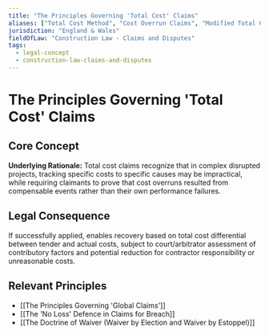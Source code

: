 ```yaml
---
title: "The Principles Governing 'Total Cost' Claims"
aliases: ["Total Cost Method", "Cost Overrun Claims", "Modified Total Cost Claims"]
jurisdiction: "England & Wales"
fieldOfLaw: "Construction Law - Claims and Disputes"
tags:
  - legal-concept
  - construction-law-claims-and-disputes
---
```


# The Principles Governing 'Total Cost' Claims

## Core Concept

**Underlying Rationale:** Total cost claims recognize that in complex disrupted projects, tracking specific costs to specific causes may be impractical, while requiring claimants to prove that cost overruns resulted from compensable events rather than their own performance failures.

## Legal Consequence

If successfully applied, enables recovery based on total cost differential between tender and actual costs, subject to court/arbitrator assessment of contributory factors and potential reduction for contractor responsibility or unreasonable costs.

## Relevant Principles

* [[The Principles Governing 'Global Claims']]
* [[The 'No Loss' Defence in Claims for Breach]]
* [[The Doctrine of Waiver (Waiver by Election and Waiver by Estoppel)]]

